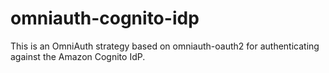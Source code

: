 # omniauth-cognito-idp

This is an OmniAuth strategy based on omniauth-oauth2 for authenticating against the Amazon Cognito IdP.
